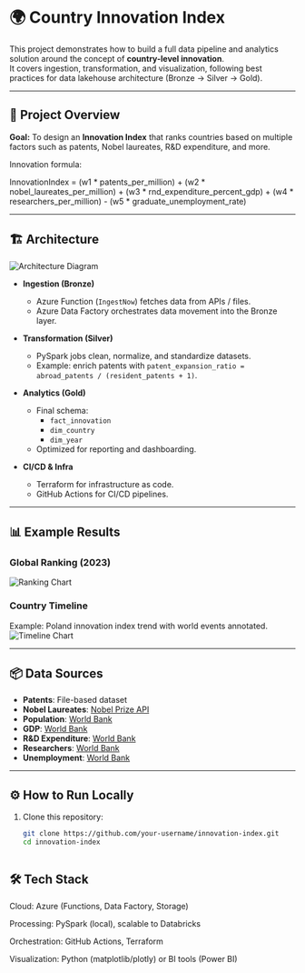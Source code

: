 # 🌍 Country Innovation Index

This project demonstrates how to build a full data pipeline and analytics solution around the concept of **country-level innovation**.  
It covers ingestion, transformation, and visualization, following best practices for data lakehouse architecture (Bronze → Silver → Gold).

---

## 🚀 Project Overview
**Goal:** To design an **Innovation Index** that ranks countries based on multiple factors such as patents, Nobel laureates, R&D expenditure, and more.  

Innovation formula:

InnovationIndex =
(w1 * patents_per_million) +
(w2 * nobel_laureates_per_million) +
(w3 * rnd_expenditure_percent_gdp) +
(w4 * researchers_per_million) -
(w5 * graduate_unemployment_rate)



---

## 🏗 Architecture

![Architecture Diagram](TODO_add_image_link)

- **Ingestion (Bronze)**  
  - Azure Function (`IngestNow`) fetches data from APIs / files.  
  - Azure Data Factory orchestrates data movement into the Bronze layer.  

- **Transformation (Silver)**  
  - PySpark jobs clean, normalize, and standardize datasets.  
  - Example: enrich patents with `patent_expansion_ratio = abroad_patents / (resident_patents + 1)`.  

- **Analytics (Gold)**  
  - Final schema:  
    - `fact_innovation`  
    - `dim_country`  
    - `dim_year`  
  - Optimized for reporting and dashboarding.  

- **CI/CD & Infra**  
  - Terraform for infrastructure as code.  
  - GitHub Actions for CI/CD pipelines.  

---

## 📊 Example Results

### Global Ranking (2023)
![Ranking Chart](TODO_add_image_link)

### Country Timeline
Example: Poland innovation index trend with world events annotated.  
![Timeline Chart](TODO_add_image_link)

---

## 📦 Data Sources
- **Patents**: File-based dataset  
- **Nobel Laureates**: [Nobel Prize API](https://api.nobelprize.org/2.1/laureates)  
- **Population**: [World Bank](https://api.worldbank.org/v2/country/all/indicator/SP.POP.TOTL?format=json)  
- **GDP**: [World Bank](https://api.worldbank.org/v2/country/all/indicator/NY.GDP.MKTP.CD?format=json)  
- **R&D Expenditure**: [World Bank](https://api.worldbank.org/v2/country/all/indicator/GB.XPD.RSDV.GD.ZS?format=json)  
- **Researchers**: [World Bank](https://api.worldbank.org/v2/country/all/indicator/SP.POP.SCIE.RD.P6?format=json)  
- **Unemployment**: [World Bank](https://api.worldbank.org/v2/country/all/indicator/SL.UEM.TOTL.ZS?format=json)  

---

## ⚙️ How to Run Locally
1. Clone this repository:
   ```bash
   git clone https://github.com/your-username/innovation-index.git
   cd innovation-index



## 🛠 Tech Stack

Cloud: Azure (Functions, Data Factory, Storage)

Processing: PySpark (local), scalable to Databricks

Orchestration: GitHub Actions, Terraform

Visualization: Python (matplotlib/plotly) or BI tools (Power BI)
